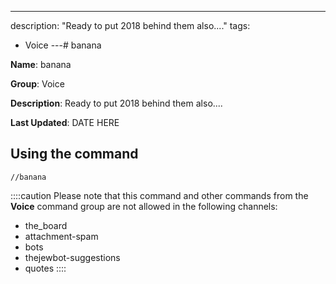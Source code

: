 ---
description: "Ready to put 2018 behind them also...."
tags:
  - Voice
---# banana

**Name**: banana

**Group**: Voice

**Description**: Ready to put 2018 behind them also....

**Last Updated**: DATE HERE

## Using the command

    //banana

::::caution Please note that this command and other commands from the **Voice** command group are not allowed in the following channels:
- the_board
- attachment-spam
- bots
- thejewbot-suggestions
- quotes
::::